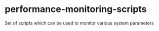 # performance-monitoring-scripts
Set of scripts which can be used to monitor various system parameters
